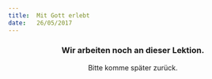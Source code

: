 ```yaml
---
title:  Mit Gott erlebt
date:   26/05/2017
---
```


### <center>Wir arbeiten noch an dieser Lektion.</center>
<center>Bitte komme später zurück.</center>